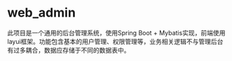 # web_admin
此项目是一个通用的后台管理系统，使用Spring Boot + Mybatis实现，前端使用layui框架。功能包含基本的用户管理、权限管理等，业务相关逻辑不与管理后台有过多耦合，数据应存储于不同的数据表中。
